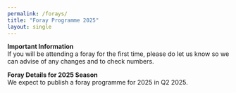 ```yaml
---
permalink: /forays/
title: "Foray Programme 2025"
layout: single
---
```

**Important Information**  
If you will be attending a foray for the first time, please do let us know so we can advise of any changes and to check numbers.
  
**Foray Details for 2025 Season**    
We expect to publish a foray programme for 2025 in Q2 2025.

